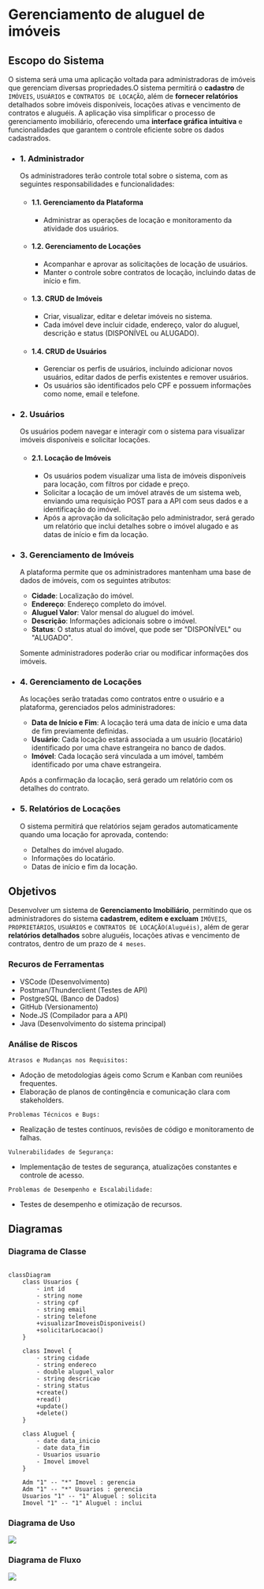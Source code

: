 #  Gerenciamento de aluguel de imóveis

## Escopo do Sistema

O sistema será uma uma aplicação voltada para administradoras de imóveis que gerenciam diversas propriedades.O sistema permitirá o **cadastro** de `IMÓVEIS`, `USUÁRIOS` e `CONTRATOS DE LOCAÇÃO`, além de **fornecer relatórios** detalhados sobre imóveis disponíveis, locações ativas e vencimento de contratos e aluguéis. A aplicação visa simplificar o processo de gerenciamento imobiliário, oferecendo uma **interface gráfica intuitiva** e funcionalidades que garantem o controle eficiente sobre os dados cadastrados.

- ### 1. **Administrador**

    Os administradores terão controle total sobre o sistema, com as seguintes responsabilidades e funcionalidades:

    - #### 1.1. **Gerenciamento da Plataforma**
        - Administrar as operações de locação e monitoramento da atividade dos usuários.
  
    - #### 1.2. **Gerenciamento de Locações**
        - Acompanhar e aprovar as solicitações de locação de usuários.
        - Manter o controle sobre contratos de locação, incluindo datas de início e fim.

    - #### 1.3. **CRUD de Imóveis**
        - Criar, visualizar, editar e deletar imóveis no sistema.
        - Cada imóvel deve incluir cidade, endereço, valor do aluguel, descrição e status (DISPONÍVEL ou ALUGADO).
  
    - #### 1.4. **CRUD de Usuários**
        - Gerenciar os perfis de usuários, incluindo adicionar novos usuários, editar dados de perfis existentes e remover usuários.
        - Os usuários são identificados pelo CPF e possuem informações como nome, email e telefone.

- ### 2. **Usuários**

    Os usuários podem navegar e interagir com o sistema para visualizar imóveis disponíveis e solicitar locações.

    - #### 2.1. **Locação de Imóveis**
        - Os usuários podem visualizar uma lista de imóveis disponíveis para locação, com filtros por cidade e preço.
        - Solicitar a locação de um imóvel através de um sistema web, enviando uma requisição POST para a API com seus dados e a identificação do imóvel.
        - Após a aprovação da solicitação pelo administrador, será gerado um relatório que inclui detalhes sobre o imóvel alugado e as datas de início e fim da locação.

- ### 3. **Gerenciamento de Imóveis**   

    A plataforma permite que os administradores mantenham uma base de dados de imóveis, com os seguintes atributos:

    - **Cidade**: Localização do imóvel.
    - **Endereço**: Endereço completo do imóvel.
    - **Aluguel Valor**: Valor mensal do aluguel do imóvel.
    - **Descrição**: Informações adicionais sobre o imóvel.
    - **Status**: O status atual do imóvel, que pode ser "DISPONÍVEL" ou "ALUGADO".
  
    Somente administradores poderão criar ou modificar informações dos imóveis.

- ### 4. **Gerenciamento de Locações**

    As locações serão tratadas como contratos entre o usuário e a plataforma, gerenciados pelos administradores:

    - **Data de Início e Fim**: A locação terá uma data de início e uma data de fim previamente definidas.
    - **Usuário**: Cada locação estará associada a um usuário (locatário) identificado por uma chave estrangeira no banco de dados.
    - **Imóvel**: Cada locação será vinculada a um imóvel, também identificado por uma chave estrangeira.
    
    Após a confirmação da locação, será gerado um relatório com os detalhes do contrato.

- ### 5. **Relatórios de Locações**

    O sistema permitirá que relatórios sejam gerados automaticamente quando uma locação for aprovada, contendo:

    - Detalhes do imóvel alugado.
    - Informações do locatário.
    - Datas de início e fim da locação.


## Objetivos
Desenvolver um sistema de **Gerenciamento Imobiliário**, permitindo que os administradores do sistema **cadastrem, editem e excluam** `IMÓVEIS`, `PROPRIETÁRIOS`, `USUÁRIOS` e `CONTRATOS DE LOCAÇÃO(Aluguéis)`, além de gerar **relatórios detalhados** sobre aluguéis, locações ativas e vencimento de contratos, dentro de um prazo de `4 meses`.


### Recuros de Ferramentas
- VSCode (Desenvolvimento)
- Postman/Thunderclient (Testes de API)
- PostgreSQL (Banco de Dados)
- GitHub (Versionamento)
- Node.JS (Compilador para a API)
- Java (Desenvolvimento do sistema principal)


### Análise de Riscos
`Atrasos e Mudanças nos Requisitos:`
- Adoção de metodologias ágeis como Scrum e Kanban com reuniões frequentes.
- Elaboração de planos de contingência e comunicação clara com stakeholders.

`Problemas Técnicos e Bugs:`
- Realização de testes contínuos, revisões de código e monitoramento de falhas.

`Vulnerabilidades de Segurança:`
- Implementação de testes de segurança, atualizações constantes e controle de acesso.

`Problemas de Desempenho e Escalabilidade:`
- Testes de desempenho e otimização de recursos.

## Diagramas

### Diagrama de Classe 

```mermaid

classDiagram
    class Usuarios {
        - int id
        - string nome
        - string cpf
        - string email
        - string telefone
        +visualizarImoveisDisponiveis()
        +solicitarLocacao()
    }

    class Imovel {
        - string cidade
        - string endereco
        - double aluguel_valor
        - string descricao
        - string status
        +create()
        +read()
        +update()
        +delete()
    }

    class Aluguel {
        - date data_inicio
        - date data_fim
        - Usuarios usuario
        - Imovel imovel
    }

    Adm "1" -- "*" Imovel : gerencia
    Adm "1" -- "*" Usuarios : gerencia
    Usuarios "1" -- "1" Aluguel : solicita
    Imovel "1" -- "1" Aluguel : inclui

```

### Diagrama de Uso
<img src="img-doc/Diagrama de caso de uso.png"/>

### Diagrama de Fluxo

<img src="img-doc/_Fluxograma.png" />




